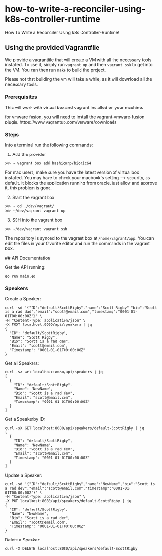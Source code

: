 # how-to-write-a-reconciler-using-k8s-controller-runtime
How To Write a Reconciler Using k8s Controller-Runtime!


## Using the provided Vagrantfile

We provide a vagrantfile that will create a VM with all the necessary tools installed.
To use it, simply run `vagrant up` and then `vagrant ssh` to get into the VM.
You can then run `make` to build the project.

Please not that building the vm will take a while, as it will download all the necessary tools.

### Prerequisites

This will work with virtual box and vagrant installed on your machine.

for vmware fusion, you will need to install the vagrant-vmware-fusion plugin.
https://www.vagrantup.com/vmware/downloads

### Steps

Into a terminal run the following commands:

1. Add the provider
```sh
⋊> ~ vagrant box add hashicorp/bionic64
```
For mac users, make sure you have the latest version of virtual box installed.
You may have to check your macbook's setting --> security, as default, it blocks the application
running from oracle, just allow and approve it, this problem is gone.

2. Start the vagrant box
```sh
⋊> ~ cd ./dev/vagrant/    
⋊> ~/dev/vagrant vagrant up
```

3. SSH into the vagrant box
```sh
⋊> ~/dev/vagrant vagrant ssh
```

The repository is synced to the vagrant box at `/home/vagrant/app`. You can edit
the files in your favorite editor and run the commands in the vagrant box.

## API Documentation

Get the API running:
```
go run main.go
```

### Speakers

Create a Speaker:
```
curl -sd '{"ID":"default/ScottRigby","name":"Scott Rigby","bio":"Scott is a rad dad","email":"scott@email.com","timestamp":"0001-01-01T00:00:00Z"}' \
-H "Content-Type: application/json" \
-X POST localhost:8080/api/speakers | jq
{
  "ID": "default/ScottRigby",
  "Name": "Scott Rigby",
  "Bio": "Scott is a rad dad",
  "Email": "scott@email.com",
  "Timestamp": "0001-01-01T00:00:00Z"
}
```

Get all Speakers:
```
curl -sX GET localhost:8080/api/speakers | jq
[
  {
    "ID": "default/ScottRigby",
    "Name": "NewName",
    "Bio": "Scott is a rad dev",
    "Email": "scott@email.com",
    "Timestamp": "0001-01-01T00:00:00Z"
  }
]
```

Get a Speakerby ID:
```
curl -sX GET localhost:8080/api/speakers/default-ScottRigby | jq
[
  {
    "ID": "default/ScottRigby",
    "Name": "NewName",
    "Bio": "Scott is a rad dev",
    "Email": "scott@email.com",
    "Timestamp": "0001-01-01T00:00:00Z"
  }
]
```

Update a Speaker:
```
curl -sd '{"ID":"default/ScottRigby","name":"NewName","bio":"Scott is a rad dev","email":"scott@email.com","timestamp":"0001-01-01T00:00:00Z"}' \
-H "Content-Type: application/json" \
-X PUT localhost:8080/api/speakers/default-ScottRigby | jq
{
  "ID": "default/ScottRigby",
  "Name": "NewName",
  "Bio": "Scott is a rad dev",
  "Email": "scott@email.com",
  "Timestamp": "0001-01-01T00:00:00Z"
}
```

Delete a Speaker:
```
curl -X DELETE localhost:8080/api/speakers/default-ScottRigby
```